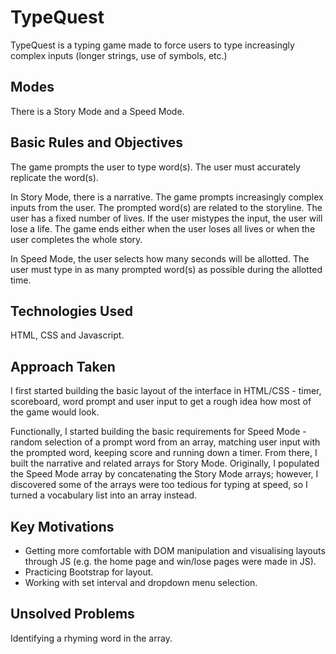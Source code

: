 # TypeQuest

TypeQuest is a typing game made to force users to type increasingly complex inputs (longer strings, use of symbols, etc.)

## Modes
There is a Story Mode and a Speed Mode. 

## Basic Rules and Objectives
The game prompts the user to type word(s). The user must accurately replicate the word(s).

In Story Mode, there is a narrative. The game prompts increasingly complex inputs from the user. The prompted word(s) are related to the storyline. The user has a fixed number of lives. If the user mistypes the input, the user will lose a life. The game ends either when the user loses all lives or when the user completes the whole story.

In Speed Mode, the user selects how many seconds will be allotted. The user must type in as many prompted word(s) as possible during the allotted time. 

## Technologies Used
HTML, CSS and Javascript.

## Approach Taken
I first started building the basic layout of the interface in HTML/CSS - timer, scoreboard, word prompt and user input to get a rough idea how most of the game would look.

Functionally, I started building the basic requirements for Speed Mode -  random selection of a prompt word from an array, matching user input with the prompted word, keeping score and running down a timer. From there, I built the narrative and related arrays for Story Mode. Originally, I populated the Speed Mode array by concatenating the Story Mode arrays; however, I discovered some of the arrays were too tedious for typing at speed, so I turned a vocabulary list into an array instead. 

## Key Motivations
- Getting more comfortable with DOM manipulation and visualising layouts through JS (e.g. the home page and win/lose pages were made in JS).
- Practicing Bootstrap for layout.
- Working with set interval and dropdown menu selection.

## Unsolved Problems
Identifying a rhyming word in the array.

 